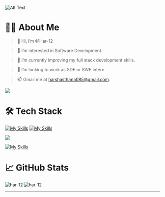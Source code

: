 ![Alt Text](https://github.com/Har-12/github-bot/blob/main/snapedit_1712382090850.jpeg)

# 🙋‍♂️ About Me
> 👋 Hi, I’m @Har-12


> 👀 I’m interested in Software Development.


> 🌱 I’m currently improving my full stack development skills.


> 💞️ I’m looking to work as SDE or SWE intern.


> 📫 Gmail me at harshasthana085@gmail.com.



[![](https://visitcount.itsvg.in/api?id=Har-12&label=Profile%20Views&color=9&icon=6&pretty=false)](https://visitcount.itsvg.in)
# 🛠 Tech Stack
[![My Skills](https://skillicons.dev/icons?i=java,c,cpp,kotlin,nodejs,figma&theme=light)](https://skillicons.dev)  [![My Skills](https://skillicons.dev/icons?i=js,html,css,wasm)](https://skillicons.dev) 



<p align="left">
<a href="https://skillicons.dev">
<img src="https://skillicons.dev/icons?i=git,kubernetes,docker,c,vim" />
</a>
</p>

[![My Skills](https://skillicons.dev/icons?i=aws,gcp,azure,react,vue,flutter&perline=6)](https://skillicons.dev)

# 📈 GitHub Stats

<p>
  <img src="https://github-readme-streak-stats.herokuapp.com/?user=Har-12&" alt="har-12" />
  <img src="https://github-readme-stats.vercel.app/api/top-langs?username=har-12&show_icons=true&locale=en&layout=compact" alt="har-12" />
</p>
<hr>
